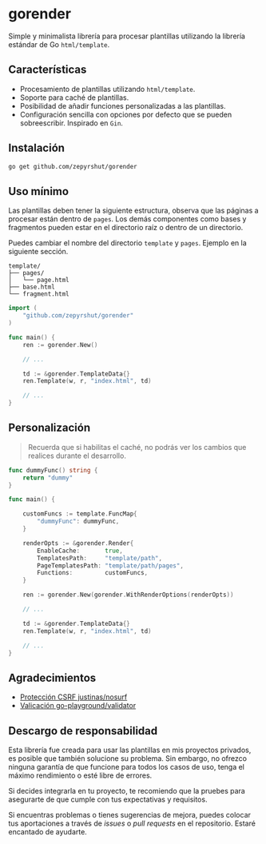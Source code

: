 # gorender

Simple y minimalista librería para procesar plantillas utilizando la librería
estándar de Go `html/template`.

## Características

- Procesamiento de plantillas utilizando `html/template`.
- Soporte para caché de plantillas.
- Posibilidad de añadir funciones personalizadas a las plantillas.
- Configuración sencilla con opciones por defecto que se pueden sobreescribir.
Inspirado en `Gin`.

## Instalación

```bash
go get github.com/zepyrshut/gorender
```

## Uso mínimo

Las plantillas deben tener la siguiente estructura, observa que las páginas a
procesar están dentro de `pages`. Los demás componentes como bases y fragmentos
pueden estar en el directorio raíz o dentro de un directorio.

Puedes cambiar el nombre del directorio `template` y `pages`. Ejemplo en la
siguiente sección.

```
template/
├── pages/
│   └── page.html
├── base.html
└── fragment.html
```

```go
import (
    "github.com/zepyrshut/gorender"
)

func main() {
    ren := gorender.New()

    // ...

    td := &gorender.TemplateData{}
    ren.Template(w, r, "index.html", td)

    // ...
}
```

## Personalización

> Recuerda que si habilitas el caché, no podrás ver los cambios que realices
> durante el desarrollo.

```go
func dummyFunc() string {
	return "dummy"
}

func main() {

    customFuncs := template.FuncMap{
		"dummyFunc": dummyFunc,
	}

    renderOpts := &gorender.Render{
		EnableCache:       true,
		TemplatesPath:     "template/path",
		PageTemplatesPath: "template/path/pages",
		Functions:         customFuncs,
	}

    ren := gorender.New(gorender.WithRenderOptions(renderOpts))

    // ...

    td := &gorender.TemplateData{}
    ren.Template(w, r, "index.html", td)

    // ...
}
```
## Agradecimientos

- [Protección CSRF justinas/nosurf](https://github.com/justinas/nosurf)
- [Valicación go-playground/validator](https://github.com/go-playground/validator)

## Descargo de responsabilidad

Esta librería fue creada para usar las plantillas en mis proyectos privados, es 
posible que también solucione su problema. Sin embargo, no ofrezco ninguna 
garantía de que funcione para todos los casos de uso, tenga el máximo
rendimiento o esté libre de errores.

Si decides integrarla en tu proyecto, te recomiendo que la pruebes para 
asegurarte de que cumple con tus expectativas y requisitos.

Si encuentras problemas o tienes sugerencias de mejora, puedes colocar tus 
aportaciones a través de _issues_ o _pull requests_ en el repositorio. Estaré 
encantado de ayudarte.


